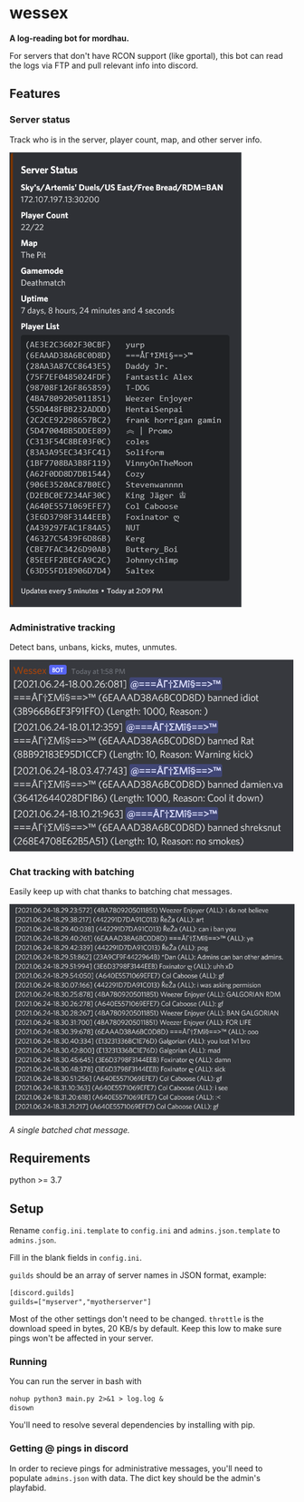 # wessex
**A log-reading bot for mordhau.**

For servers that don't have RCON support (like gportal), this bot can read the logs via FTP and pull relevant info into discord.

## Features

### Server status

Track who is in the server, player count, map, and other server info.

<img src="serverstatus.png" alt="Server Status" /> 

### Administrative tracking

Detect bans, unbans, kicks, mutes, unmutes.

<img src="bans.png" alt="bans" />

### Chat tracking with batching

Easily keep up with chat thanks to batching chat messages.

<img src="chats.png" alt="chats" />

*A single batched chat message.*

## Requirements

python >= 3.7

## Setup
Rename `config.ini.template` to `config.ini` and `admins.json.template` to `admins.json`.

Fill in the blank fields in `config.ini`.

`guilds` should be an array of server names in JSON format, example:

```
[discord.guilds]
guilds=["myserver","myotherserver"]
```

Most of the other settings don't need to be changed. `throttle` is the download speed in bytes, 20 KB/s by default. Keep this low to make sure pings won't be affected in your server.

### Running

You can run the server in bash with

```
nohup python3 main.py 2>&1 > log.log &
disown
```

You'll need to resolve several dependencies by installing with pip.

### Getting @ pings in discord

In order to recieve pings for administrative messages, you'll need to populate `admins.json` with data. The dict key should be the admin's playfabid.
